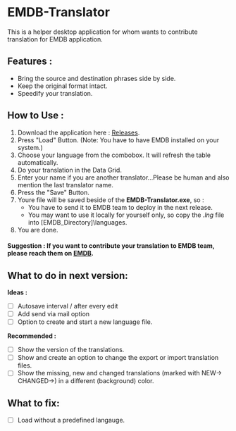 # EMDB-Translator
This is a helper desktop application for whom wants to contribute translation for EMDB application.

## Features :
* Bring the source and destination phrases side by side.
* Keep the original format intact.
* Speedify your translation.

## How to Use :
1. Download the application here : [Releases](https://github.com/masoudmghd/EMDB-Translator/releases).
1. Press "Load" Button. (Note: You have to have EMDB installed on your system.)
1. Choose your language from the combobox. It will refresh the table automatically.
1. Do your translation in the Data Grid.
1. Enter your name if you are another translator...Please be human and also mention the last translator name.
1. Press the "Save" Button.
1. Youre file will be saved beside of the **EMDB-Translator.exe**, so :
    * You have to send it to EMDB team to deploy in the next release.
    * You may want to use it locally for yourself only, so copy the *.lng* file into [EMDB_Directory]\languages\.
1. You are done.


#### Suggestion : If you want to contribute your translation to EMDB team, please reach them on [EMDB](https://www.emdb.eu/contact.html).


## What to do in next version:
**Ideas :**
- [ ] Autosave interval / after every edit
- [ ] Add send via mail option
- [ ] Option to create and start a new language file.

**Recommended :**
- [ ] Show the version of the translations.
- [ ] Show and create an option to change the export or import translation files.
- [ ] Show the missing, new and changed translations (marked with NEW-> CHANGED->) in a different (background) color.

## What to fix:
- [ ] Load without a predefined langauge.